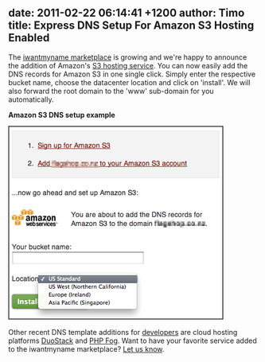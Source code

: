 date: 2011-02-22 06:14:41 +1200
author: Timo
title: Express DNS Setup For Amazon S3 Hosting Enabled
----

The [iwantmyname marketplace](https://iwantmyname.com/services) is growing and we're happy to announce the addition of Amazon's [S3 hosting service](http://aws.amazon.com/s3/). You can now easily add the DNS records for Amazon S3 in one single click. Simply enter the respective bucket name, choose the datacenter location and click on 'install'. We will also forward the root domain to the 'www' sub-domain for you automatically.

**Amazon S3 DNS setup example**

![add-dns-amazon-s3-iwantmyname.png](/media/2011-02-22-add-dns-amazon-s3-iwantmyname.png)

Other recent DNS template additions for [developers](https://iwantmyname.com/services/developer) are cloud hosting platforms [DuoStack](https://iwantmyname.com/services/developer/duostack-custom-domain) and [PHP Fog](https://iwantmyname.com/services/developer/phpfog-custom-domain-setup). Want to have your favorite service added to the iwantmyname marketplace? [Let us know](https://iwantmyname.com/support).
